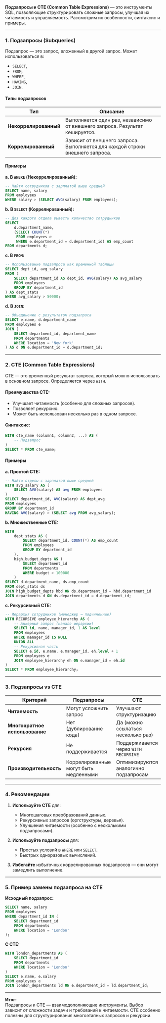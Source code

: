 
**Подзапросы и CTE (Common Table Expressions)** — это инструменты SQL, позволяющие структурировать сложные запросы, улучшая их читаемость и управляемость. Рассмотрим их особенности, синтаксис и примеры.

---

### **1. Подзапросы (Subqueries)**
Подзапрос — это запрос, вложенный в другой запрос. Может использоваться в:
- `SELECT`,
- `FROM`,
- `WHERE`,
- `HAVING`,
- `JOIN`.

#### **Типы подзапросов**
| **Тип**             | **Описание**                                                                 |
|----------------------|-----------------------------------------------------------------------------|
| **Некоррелированный** | Выполняется один раз, независимо от внешнего запроса. Результат кешируется. |
| **Коррелированный**   | Зависит от внешнего запроса. Выполняется для каждой строки внешнего запроса. |

#### **Примеры**
**a. В `WHERE` (Некоррелированный):**
```sql
-- Найти сотрудников с зарплатой выше средней
SELECT name, salary
FROM employees
WHERE salary > (SELECT AVG(salary) FROM employees);
```

**b. В `SELECT` (Коррелированный):**
```sql
-- Для каждого отдела вывести количество сотрудников
SELECT 
    d.department_name,
    (SELECT COUNT(*) 
     FROM employees e 
     WHERE e.department_id = d.department_id) AS emp_count
FROM departments d;
```

**c. В `FROM`:**
```sql
-- Использование подзапроса как временной таблицы
SELECT dept_id, avg_salary
FROM (
    SELECT department_id AS dept_id, AVG(salary) AS avg_salary
    FROM employees
    GROUP BY department_id
) AS dept_stats
WHERE avg_salary > 50000;
```

**d. В `JOIN`:**
```sql
-- Объединение с результатом подзапроса
SELECT e.name, d.department_name
FROM employees e
JOIN (
    SELECT department_id, department_name 
    FROM departments 
    WHERE location = 'New York'
) AS d ON e.department_id = d.department_id;
```

---

### **2. CTE (Common Table Expressions)**
CTE — это временный результат запроса, который можно использовать в основном запросе. Определяется через `WITH`.

#### **Преимущества CTE:**
- Улучшает читаемость (особенно для сложных запросов).
- Позволяет рекурсию.
- Может быть использован несколько раз в одном запросе.

#### **Синтаксис:**
```sql
WITH cte_name (column1, column2, ...) AS (
    -- Подзапрос
)
SELECT * FROM cte_name;
```

#### **Примеры**
**a. Простой CTE:**
```sql
-- Найти отделы с зарплатой выше средней
WITH avg_salary AS (
    SELECT AVG(salary) AS avg FROM employees
)
SELECT department_id, AVG(salary) AS dept_avg
FROM employees
GROUP BY department_id
HAVING AVG(salary) > (SELECT avg FROM avg_salary);
```

**b. Множественные CTE:**
```sql
WITH 
    dept_stats AS (
        SELECT department_id, COUNT(*) AS emp_count
        FROM employees
        GROUP BY department_id
    ),
    high_budget_depts AS (
        SELECT department_id 
        FROM departments 
        WHERE budget > 100000
    )
SELECT d.department_name, ds.emp_count
FROM dept_stats ds
JOIN high_budget_depts hbd ON ds.department_id = hbd.department_id
JOIN departments d ON ds.department_id = d.department_id;
```

**c. Рекурсивный CTE:**
```sql
-- Иерархия сотрудников (менеджер → подчиненные)
WITH RECURSIVE employee_hierarchy AS (
    -- Анкерный запрос (начало иерархии)
    SELECT id, name, manager_id, 1 AS level
    FROM employees
    WHERE manager_id IS NULL
    UNION ALL
    -- Рекурсивная часть
    SELECT e.id, e.name, e.manager_id, eh.level + 1
    FROM employees e
    JOIN employee_hierarchy eh ON e.manager_id = eh.id
)
SELECT * FROM employee_hierarchy;
```

---

### **3. Подзапросы vs CTE**
| **Критерий**       | **Подзапросы**                          | **CTE**                                  |
|---------------------|-----------------------------------------|------------------------------------------|
| **Читаемость**      | Могут усложнить запрос                  | Улучшают структуризацию                 |
| **Многократное использование** | Нет (дублирование кода)           | Да (можно ссылаться несколько раз)      |
| **Рекурсия**        | Не поддерживается                       | Поддерживается через `WITH RECURSIVE`   |
| **Производительность** | Коррелированные могут быть медленными | Оптимизируются аналогично подзапросам   |

---

### **4. Рекомендации**
1. **Используйте CTE** для:
   - Многошаговых преобразований данных.
   - Рекурсивных запросов (оргструктуры, деревья).
   - Улучшения читаемости (особенно с несколькими подзапросами).

2. **Используйте подзапросы** для:
   - Простых условий в `WHERE` или `SELECT`.
   - Быстрых одноразовых вычислений.

3. **Избегайте** избыточных коррелированных подзапросов — они могут замедлить выполнение.

---

### **5. Пример замены подзапроса на CTE**
**Исходный подзапрос:**
```sql
SELECT name, salary
FROM employees
WHERE department_id IN (
    SELECT department_id 
    FROM departments 
    WHERE location = 'London'
);
```

**С CTE:**
```sql
WITH london_departments AS (
    SELECT department_id 
    FROM departments 
    WHERE location = 'London'
)
SELECT e.name, e.salary
FROM employees e
JOIN london_departments ld ON e.department_id = ld.department_id;
```

---

**Итог:**  
Подзапросы и CTE — взаимодополняющие инструменты. Выбор зависит от сложности задачи и требований к читаемости. CTE особенно полезны для структурирования многоэтапных запросов и рекурсии.